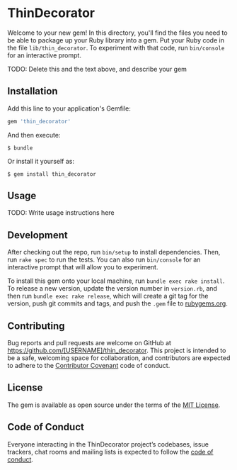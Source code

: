 # ThinDecorator

Welcome to your new gem! In this directory, you'll find the files you need to be able to package up your Ruby library into a gem. Put your Ruby code in the file `lib/thin_decorator`. To experiment with that code, run `bin/console` for an interactive prompt.

TODO: Delete this and the text above, and describe your gem

## Installation

Add this line to your application's Gemfile:

```ruby
gem 'thin_decorator'
```

And then execute:

    $ bundle

Or install it yourself as:

    $ gem install thin_decorator

## Usage

TODO: Write usage instructions here

## Development

After checking out the repo, run `bin/setup` to install dependencies. Then, run `rake spec` to run the tests. You can also run `bin/console` for an interactive prompt that will allow you to experiment.

To install this gem onto your local machine, run `bundle exec rake install`. To release a new version, update the version number in `version.rb`, and then run `bundle exec rake release`, which will create a git tag for the version, push git commits and tags, and push the `.gem` file to [rubygems.org](https://rubygems.org).

## Contributing

Bug reports and pull requests are welcome on GitHub at https://github.com/[USERNAME]/thin_decorator. This project is intended to be a safe, welcoming space for collaboration, and contributors are expected to adhere to the [Contributor Covenant](http://contributor-covenant.org) code of conduct.

## License

The gem is available as open source under the terms of the [MIT License](https://opensource.org/licenses/MIT).

## Code of Conduct

Everyone interacting in the ThinDecorator project’s codebases, issue trackers, chat rooms and mailing lists is expected to follow the [code of conduct](https://github.com/[USERNAME]/thin_decorator/blob/master/CODE_OF_CONDUCT.md).
